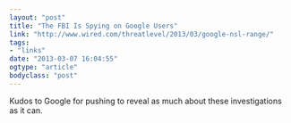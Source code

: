 ```yaml
---
layout: "post"
title: "The FBI Is Spying on Google Users"
link: "http://www.wired.com/threatlevel/2013/03/google-nsl-range/"
tags: 
- "links"
date: "2013-03-07 16:04:55"
ogtype: "article"
bodyclass: "post"
---
```


Kudos to Google for pushing to reveal as much about these investigations as it can.